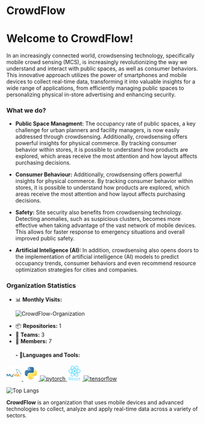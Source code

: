 # CrowdFlow

# Welcome to CrowdFlow!
[](https://github.com/CrowdFlow-Organization/.github/blob/main/profile/Logotipo.png)

In an increasingly connected world, crowdsensing technology, specifically mobile crowd sensing (MCS), is increasingly revolutionizing the way we understand and interact with public spaces, as well as consumer behaviors. This innovative approach utilizes the power of smartphones and mobile devices to collect real-time data, transforming it into valuable insights for a wide range of applications, from efficiently managing public spaces to personalizing physical in-store advertising and enhancing security.

### What we do?

- **Public Space Managment:** The occupancy rate of public spaces, a key challenge for urban planners and facility managers, is now easily addressed through crowdsensing. Additionally, crowdsensing offers powerful insights for physical commerce. By tracking consumer behavior within stores, it is possible to understand how products are explored, which areas receive the most attention and how layout affects purchasing decisions.

- **Consumer Behaviour:** Additionally, crowdsensing offers powerful insights for physical commerce. By tracking consumer behavior within stores, it is possible to understand how products are explored, which areas receive the most attention and how layout affects purchasing decisions.

- **Safety:** Site security also benefits from crowdsensing technology. Detecting anomalies, such as suspicious clusters, becomes more effective when taking advantage of the vast network of mobile devices. This allows for faster response to emergency situations and overall improved public safety.

- **Artificial Inteligence (AI):** In addition, crowdsensing also opens doors to the implementation of artificial intelligence (AI) models to predict occupancy trends, consumer behaviors and even recommend resource optimization strategies for cities and companies.

### Organization Statistics

- 📊 **Monthly Visits:** <p align="left"> <img src="https://komarev.com/ghpvc/?username=CrowdFlow-Organization&label=Profile%20views&color=0e75b6&style=flat" alt="CrowdFlow-Organization" /> </p>
- 📦 **Repositories:** 1
- 👥 **Teams:** 3
- 👤 **Members:** 7
**<h4 align="left">- 📱Languages and Tools:</h4>**
<p align="left"> <a href="https://www.mysql.com/" target="_blank" rel="noreferrer"> <img src="https://raw.githubusercontent.com/devicons/devicon/master/icons/mysql/mysql-original-wordmark.svg" alt="mysql" width="40" height="40"/> </a> <a href="https://www.python.org" target="_blank" rel="noreferrer"> <img src="https://raw.githubusercontent.com/devicons/devicon/master/icons/python/python-original.svg" alt="python" width="40" height="40"/> </a> <a href="https://pytorch.org/" target="_blank" rel="noreferrer"> <img src="https://www.vectorlogo.zone/logos/pytorch/pytorch-icon.svg" alt="pytorch" width="40" height="40"/> </a> <a href="https://reactjs.org/" target="_blank" rel="noreferrer"> <img src="https://raw.githubusercontent.com/devicons/devicon/master/icons/react/react-original-wordmark.svg" alt="react" width="40" height="40"/> </a> <a href="https://www.tensorflow.org" target="_blank" rel="noreferrer"> <img src="https://www.vectorlogo.zone/logos/tensorflow/tensorflow-icon.svg" alt="tensorflow" width="40" height="40"/> </a> </p>

![Top Langs](https://github-readme-stats.vercel.app/api/top-langs/?username=CrowdFlow-Organization&hide_progress=true)

**CrowdFlow** is an organization that uses mobile devices and advanced technologies to collect, analyze and apply real-time data across a variety of sectors.
